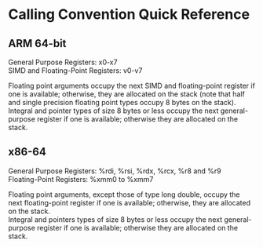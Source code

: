 # Calling Convention Quick Reference

## ARM 64-bit

General Purpose Registers: x0-x7  
SIMD and Floating-Point Registers: v0-v7

Floating point arguments occupy the next SIMD and floating-point register if one is available; otherwise, they are allocated on the stack (note that half and single precision floating point types occupy 8 bytes on the stack).  
Integral and pointer types of size 8 bytes or less occupy the next general-purpose register if one is available; otherwise they are allocated on the stack.

## x86-64

General Purpose Registers: %rdi, %rsi, %rdx, %rcx, %r8 and %r9  
Floating-Point Registers: %xmm0 to %xmm7

Floating point arguments, except those of type long double, occupy the next floating-point register if one is available; otherwise, they are allocated on the stack.  
Integral and pointers types of size 8 bytes or less occupy the next general-purpose register if one is available; otherwise they are allocated on the stack.
